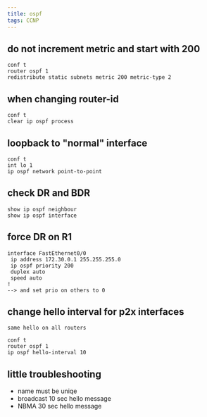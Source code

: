 ```yaml
---
title: ospf
tags: CCNP
---
```


## do not increment metric and start with 200

```
conf t
router ospf 1
redistribute static subnets metric 200 metric-type 2
```

## when changing router-id

```
conf t
clear ip ospf process
```

## loopback to "normal" interface

```
conf t
int lo 1
ip ospf network point-to-point
```

## check DR and BDR

```
show ip ospf neighbour
show ip ospf interface
```

## force DR on R1

```
interface FastEthernet0/0
 ip address 172.30.0.1 255.255.255.0
 ip ospf priority 200
 duplex auto
 speed auto
!
--> and set prio on others to 0
```

## change hello interval for p2x interfaces

```
same hello on all routers
```

```
conf t
router ospf 1
ip ospf hello-interval 10
```

## little troubleshooting

- name must be uniqe
- broadcast 10 sec hello message
- NBMA 30 sec hello message
